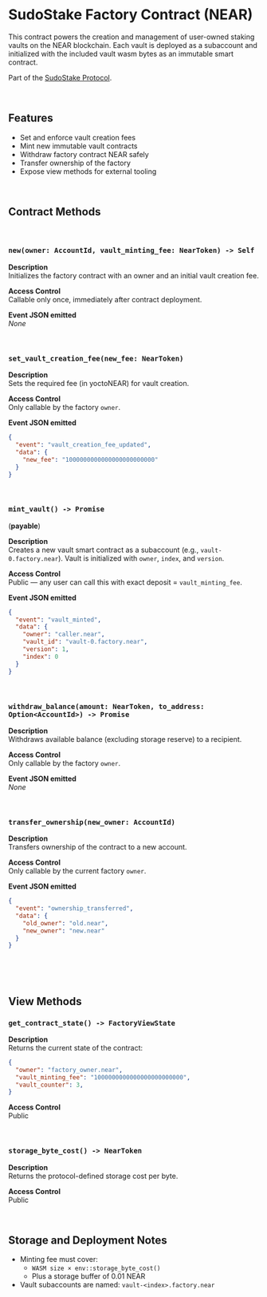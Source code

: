 # SudoStake Factory Contract (NEAR)

This contract powers the creation and management of user-owned staking vaults on the NEAR blockchain. Each vault is deployed as a subaccount and initialized with the included vault wasm bytes as an immutable smart contract.

Part of the [SudoStake Protocol](https://sudostake.com).

&nbsp;

## Features

- Set and enforce vault creation fees
- Mint new immutable vault contracts
- Withdraw factory contract NEAR safely
- Transfer ownership of the factory
- Expose view methods for external tooling

&nbsp;

## Contract Methods
&nbsp;

### `new(owner: AccountId, vault_minting_fee: NearToken) -> Self`

**Description**  
Initializes the factory contract with an owner and an initial vault creation fee.

**Access Control**  
Callable only once, immediately after contract deployment.

**Event JSON emitted**  
_None_

&nbsp;


### `set_vault_creation_fee(new_fee: NearToken)`

**Description**  
Sets the required fee (in yoctoNEAR) for vault creation.

**Access Control**  
Only callable by the factory `owner`.

**Event JSON emitted**
```json
{
  "event": "vault_creation_fee_updated",
  "data": {
    "new_fee": "1000000000000000000000000"
  }
}
```

&nbsp;

### `mint_vault() -> Promise`  
(**payable**)

**Description**  
Creates a new vault smart contract as a subaccount (e.g., `vault-0.factory.near`). Vault is initialized with `owner`, `index`, and `version`.

**Access Control**  
Public — any user can call this with exact deposit = `vault_minting_fee`.

**Event JSON emitted**
```json
{
  "event": "vault_minted",
  "data": {
    "owner": "caller.near",
    "vault_id": "vault-0.factory.near",
    "version": 1,
    "index": 0
  }
}
```

&nbsp;

### `withdraw_balance(amount: NearToken, to_address: Option<AccountId>) -> Promise`

**Description**  
Withdraws available balance (excluding storage reserve) to a recipient.

**Access Control**  
Only callable by the factory `owner`.

**Event JSON emitted**  
_None_

&nbsp;

### `transfer_ownership(new_owner: AccountId)`

**Description**  
Transfers ownership of the contract to a new account.

**Access Control**  
Only callable by the current factory `owner`.

**Event JSON emitted**
```json
{
  "event": "ownership_transferred",
  "data": {
    "old_owner": "old.near",
    "new_owner": "new.near"
  }
}
```

&nbsp;

&nbsp;

## View Methods

### `get_contract_state() -> FactoryViewState`

**Description**  
Returns the current state of the contract:

```json
{
  "owner": "factory_owner.near",
  "vault_minting_fee": "1000000000000000000000000",
  "vault_counter": 3,
}
```

**Access Control**  
Public

&nbsp;

### `storage_byte_cost() -> NearToken`

**Description**  
Returns the protocol-defined storage cost per byte.

**Access Control**  
Public

&nbsp;

## Storage and Deployment Notes

- Minting fee must cover:
  - `WASM size × env::storage_byte_cost()`
  - Plus a storage buffer of 0.01 NEAR
- Vault subaccounts are named: `vault-<index>.factory.near`

